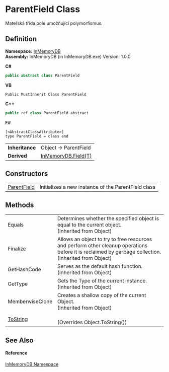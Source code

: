 # ParentField Class


Mateřská třída pole umožňující polymorfismus.



## Definition
**Namespace:** <a href="044e8d7f-0f94-a8b4-bd65-529f6359fdf7">InMemoryDB</a>  
**Assembly:** InMemoryDB (in InMemoryDB.exe) Version: 1.0.0

**C#**
``` C#
public abstract class ParentField
```
**VB**
``` VB
Public MustInherit Class ParentField
```
**C++**
``` C++
public ref class ParentField abstract
```
**F#**
``` F#
[<AbstractClassAttribute>]
type ParentField = class end
```

<table><tr><td><strong>Inheritance</strong></td><td>Object  →  ParentField</td></tr>
<tr><td><strong>Derived</strong></td><td><a href="46a67b2d-bfd0-833f-4eb7-7ea9c7c08d2c">InMemoryDB.Field(T)</a></td></tr>
</table>



## Constructors
<table>
<tr>
<td><a href="d17aab5d-e57d-e3de-6501-c62244c35d07">ParentField</a></td>
<td>Initializes a new instance of the ParentField class</td></tr>
</table>

## Methods
<table>
<tr>
<td>Equals</td>
<td>Determines whether the specified object is equal to the current object.<br />(Inherited from Object)</td></tr>
<tr>
<td>Finalize</td>
<td>Allows an object to try to free resources and perform other cleanup operations before it is reclaimed by garbage collection.<br />(Inherited from Object)</td></tr>
<tr>
<td>GetHashCode</td>
<td>Serves as the default hash function.<br />(Inherited from Object)</td></tr>
<tr>
<td>GetType</td>
<td>Gets the Type of the current instance.<br />(Inherited from Object)</td></tr>
<tr>
<td>MemberwiseClone</td>
<td>Creates a shallow copy of the current Object.<br />(Inherited from Object)</td></tr>
<tr>
<td><a href="76ef8103-d3af-0228-5811-e660de39c622">ToString</a></td>
<td><br />(Overrides Object.ToString())</td></tr>
</table>

## See Also


#### Reference
<a href="044e8d7f-0f94-a8b4-bd65-529f6359fdf7">InMemoryDB Namespace</a>  
